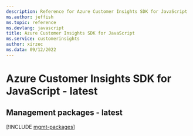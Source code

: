 ```yaml
---
description: Reference for Azure Customer Insights SDK for JavaScript
ms.author: jeffish
ms.topic: reference
ms.devlang: javascript
title: Azure Customer Insights SDK for JavaScript
ms.service: customerinsights
author: xirzec
ms.data: 09/12/2022
---
```

# Azure Customer Insights SDK for JavaScript - latest

## Management packages - latest
[!INCLUDE [mgmt-packages](customer-insights-mgmt-index.md)]